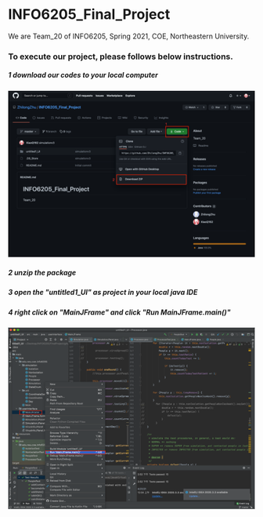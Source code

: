 # INFO6205_Final_Project
We are Team_20 of INFO6205, Spring 2021, COE, Northeastern University. 

### To execute our project, please follows below instructions.

##### 1 download our codes to your local computer

![Find Download](https://github.com/XiaoQ162/TuChuang/blob/main/INFO6205/001.png)

##### 2 unzip the package

##### 3 open the "untitled1_UI" as project in your local java IDE 

##### 4 right click on "MainJFrame" and click "Run MainJFrame.main()"

![Run MainJFrame](https://github.com/XiaoQ162/TuChuang/blob/main/INFO6205/002.png)



